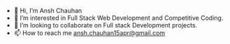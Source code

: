 - 👋 Hi, I’m Ansh Chauhan
- 👀 I’m interested in Full Stack Web Development and Competitive Coding.
- 💞️ I’m looking to collaborate on Full stack Development projects.
- 📫 How to reach me ansh.chauhan15apr@gmail.com

<!---
anshchauhan1504/anshchauhan1504 is a ✨ special ✨ repository because its `README.md` (this file) appears on your GitHub profile.
You can click the Preview link to take a look at your changes.
--->
